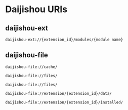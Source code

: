# Daijishou URIs
## daijishou-ext

`daijishou-ext://{extension_id}/modules/{module name}`

## daijishou-file
`daijishou-file://cache/`

`daijishou-file://files/`

`daijishou-file://files/`

`daijishou-file://extension/{extension_id}/data/`

`daijishou-file://extension/{extension_id}/installed/`